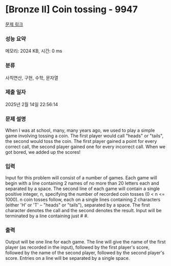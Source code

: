 # [Bronze II] Coin tossing - 9947 

[문제 링크](https://www.acmicpc.net/problem/9947) 

### 성능 요약

메모리: 2024 KB, 시간: 0 ms

### 분류

사칙연산, 구현, 수학, 문자열

### 제출 일자

2025년 2월 14일 22:56:14

### 문제 설명

<p>When I was at school, many, many years ago, we used to play a simple game involving tossing a coin. The first player would call "heads" or "tails", the second would toss the coin. The first player gained a point for every correct call, the second player gained one for every incorrect call. When we got bored, we added up the scores!</p>

### 입력 

 <p>Input for this problem will consist of a number of games. Each game will begin with a line containing 2 names of no more than 20 letters each and separated by a space. The second line of each game will contain a single positive integer, n, specifying the number of recorded coin tosses (0 < n <= 1000). n coin tosses follow, each on a single lines containing 2 characters (either 'H' or 'T' – "heads" or "tails"), separated by a space. The first character denotes the call and the second denotes the result. Input will be terminated by a line containing just # #.</p>

### 출력 

 <p>Output will be one line for each game. The line will give the name of the first player (as recorded in the input), followed by the first player's score, followed by the name of the second player, followed by the second player's score. Entries on a line will be separated by a single space.</p>

